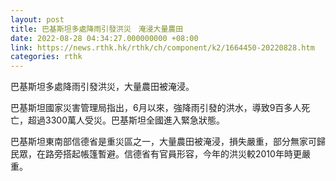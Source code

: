 ```yaml
---
layout: post
title: 巴基斯坦多處降雨引發洪災　淹浸大量農田
date: 2022-08-28 04:34:27.000000000 +08:00
link: https://news.rthk.hk/rthk/ch/component/k2/1664450-20220828.htm
categories: rthk
---
```


巴基斯坦多處降雨引發洪災，大量農田被淹浸。

巴基斯坦國家災害管理局指出，6月以來，強降雨引發的洪水，導致9百多人死亡，超過3300萬人受災。巴基斯坦全國進入緊急狀態。

巴基斯坦東南部信德省是重災區之一，大量農田被淹浸，損失嚴重，部分無家可歸民眾，在路旁搭起帳篷暫避。信德省有官員形容，今年的洪災較2010年時更嚴重。
